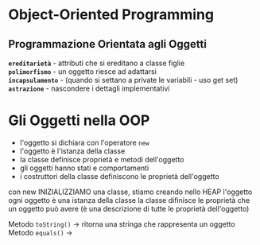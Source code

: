 # Object-Oriented Programming
## Programmazione Orientata agli Oggetti

**`ereditarietà`** - attributi che si ereditano a classe figlie  
**`polimorfismo`** - un oggetto riesce ad adattarsi  
**`incapsulamento`** - (quando si settano a private le variabili - uso get set)  
**`astrazione`** - nascondere i dettagli implementativi  

# Gli Oggetti nella OOP

- l'oggetto si dichiara con l'operatore `new`
- l'oggetto è l'istanza della classe
- la classe definisce proprietà e metodi dell'oggetto
- gli oggetti hanno stati e comportamenti
- i costruttori della classe definiscono le proprietà dell'oggetto

con new INIZIALIZZIAMO una classe, stiamo creando nello HEAP l'oggetto
ogni oggetto è una istanza della classe
la classe difinisce le proprietà che un oggetto può avere (è una descrizione di tutte le proprietà dell'oggetto)




Metodo `toString()` -> ritorna una stringa che rappresenta un oggetto  
Metodo `equals()` -> 